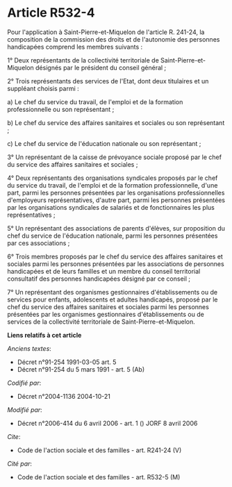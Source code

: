 # Article R532-4

Pour l'application à Saint-Pierre-et-Miquelon de l'article R. 241-24, la composition de la commission des droits et de
l'autonomie des personnes handicapées comprend les membres suivants :

1° Deux représentants de la collectivité territoriale de Saint-Pierre-et-Miquelon désignés par le président du conseil
général ;

2° Trois représentants des services de l'Etat, dont deux titulaires et un suppléant choisis parmi :

a) Le chef du service du travail, de l'emploi et de la formation professionnelle ou son représentant ;

b) Le chef du service des affaires sanitaires et sociales ou son représentant ;

c) Le chef du service de l'éducation nationale ou son représentant ;

3° Un représentant de la caisse de prévoyance sociale proposé par le chef du service des affaires sanitaires et sociales ;

4° Deux représentants des organisations syndicales proposés par le chef du service du travail, de l'emploi et de la formation
professionnelle, d'une part, parmi les personnes présentées par les organisations professionnelles d'employeurs
représentatives, d'autre part, parmi les personnes présentées par les organisations syndicales de salariés et de
fonctionnaires les plus représentatives ;

5° Un représentant des associations de parents d'élèves, sur proposition du chef du service de l'éducation nationale, parmi
les personnes présentées par ces associations ;

6° Trois membres proposés par le chef du service des affaires sanitaires et sociales parmi les personnes présentées par les
associations de personnes handicapées et de leurs familles et un membre du conseil territorial consultatif des personnes
handicapées désigné par ce conseil ;

7° Un représentant des organismes gestionnaires d'établissements ou de services pour enfants, adolescents et adultes
handicapés, proposé par le chef du service des affaires sanitaires et sociales parmi les personnes présentées par les
organismes gestionnaires d'établissements ou de services de la collectivité territoriale de Saint-Pierre-et-Miquelon.

**Liens relatifs à cet article**

_Anciens textes_:

  - Décret n°91-254 1991-03-05 art. 5
  - Décret n°91-254 du 5 mars 1991 - art. 5 (Ab)

_Codifié par_:

  - Décret n°2004-1136 2004-10-21

_Modifié par_:

  - Décret n°2006-414 du 6 avril 2006 - art. 1 () JORF 8 avril 2006

_Cite_:

  - Code de l'action sociale et des familles - art. R241-24 (V)

_Cité par_:

  - Code de l'action sociale et des familles - art. R532-5 (M)
